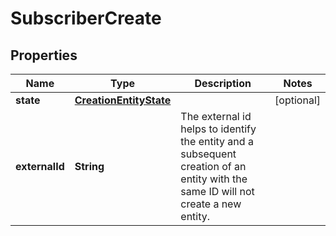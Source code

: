 
# SubscriberCreate

## Properties
Name | Type | Description | Notes
------------ | ------------- | ------------- | -------------
**state** | [**CreationEntityState**](CreationEntityState.md) |  |  [optional]
**externalId** | **String** | The external id helps to identify the entity and a subsequent creation of an entity with the same ID will not create a new entity. | 



